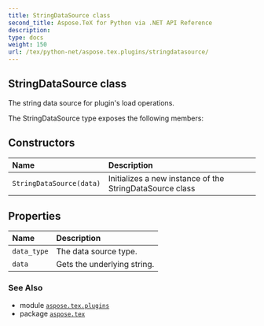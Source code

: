 ```yaml
---
title: StringDataSource class
second_title: Aspose.TeX for Python via .NET API Reference
description: 
type: docs
weight: 150
url: /tex/python-net/aspose.tex.plugins/stringdatasource/
---
```


## StringDataSource class

The string data source for plugin's load operations.



The StringDataSource type exposes the following members:
## Constructors
| Name | Description |
| :- | :- |
| `StringDataSource(data)` | Initializes a new instance of the StringDataSource class |
## Properties
| Name | Description |
| :- | :- |
| `data_type` | The data source type. |
| `data` | Gets the underlying string. |

### See Also

* module [`aspose.tex.plugins`](/tex/python-net/aspose.tex.plugins/)
* package [`aspose.tex`](/tex/python-net/)

